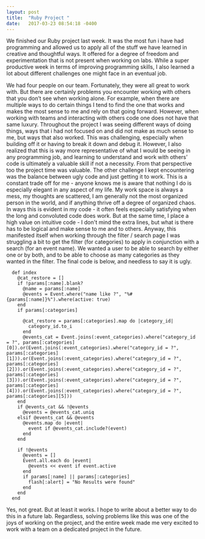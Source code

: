 ```yaml
---
layout: post
title:  "Ruby Project "
date:   2017-03-23 08:54:18 -0400
---
```



We finished our Ruby project last week. It was the most fun i have had programming and allowed us to apply all of the stuff we have learned in creative and thoughtful ways. It offered for a degree of freedom and experimentation that is not present when working on labs.  While a super productive week in terms of improving programming skills, I also learned a lot about different challenges one might face in an eventual job.

We had four people on our team. Fortunately, they were all great to work with. But there are certainly problems you encounter working with others that you don’t see when working alone. For example, when there are multiple ways to do certain things I tend to find the one that works and makes the most sense to me and rely on that going forward. However, when working with teams and interacting with others code one does not have that same luxury. Throughout the project I was seeing different ways of doing things, ways that i had not focused on and did not make as much sense to me, but ways that also worked. This was challenging, especially when building off it or having to break it down and debug it. However, I also realized that this is way more representative of what I would be seeing in any programming job, and learning to understand and work with others’ code is ultimately a valuable skill if not a necessity. From that perspective too the project time was valuable.
The other challenge I kept encountering was the balance between ugly code and just getting it to work. This is a constant trade off for me - anyone knows me is aware that nothing I do is especially elegant in any aspect of my life. My work space is always a mess, my thoughts are scattered, I am generally not the most organized person in the world, and if anything thrive off a degree of organized chaos.  In ways this is evident in my code - it often feels especially satisfying when the long and convoluted code does work. But at the same time, I place a high value on intuitive code - I don't mind the extra lines, but what is there has to be logical and make sense to me and to others. 
Anyway, this manifested itself when working through the filter / search page I was struggling a bit to get the filter (for categories) to apply in conjunction with a search (for an event name).  We wanted a user to be able to search by either one or by both, and to be able to choose as many categories as they wanted in the filter. The final code is below, and needless to say it is ugly. 

```
  def index
    @cat_restore = []
    if !params[:name].blank?
      @name = params[:name]
      @events = Event.where("name like ?", "%#{params[:name]}%").where(active: true)
    end
    if params[:categories]

      @cat_restore = params[:categories].map do |category_id|
        category_id.to_i
      end
      @events_cat = Event.joins(:event_categories).where("category_id = ?", params[:categories][0]).or(Event.joins(:event_categories).where("category_id = ?", params[:categories][1])).or(Event.joins(:event_categories).where("category_id = ?", params[:categories][2])).or(Event.joins(:event_categories).where("category_id = ?", params[:categories][3])).or(Event.joins(:event_categories).where("category_id = ?", params[:categories][4])).or(Event.joins(:event_categories).where("category_id = ?", params[:categories][5]))
    end
    if @events_cat && !@events
      @events = @events_cat.uniq
    elsif @events_cat && @events
      @events.map do |event|
        event if @events_cat.include?(event)
      end
    end

    if !@events
      @events = []
      Event.all.each do |event|
        @events << event if event.active
      end
      if params[:name] || params[:categories]
        flash[:alert] = "No Results were found"
      end
    end
  end
```

Yes, not great. But at least it works. I hope to write about a better way to do this in a future lab. Regardless, solving problems like this was one of the joys of working on the project, and the entire week made me very excited to work with a team on a dedicated project in the future. 
